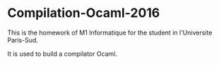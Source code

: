 # Compilation-Ocaml-2016
This is the homework of M1 Informatique for the student in l'Universite Paris-Sud.

It is used to build a compilator Ocaml.
